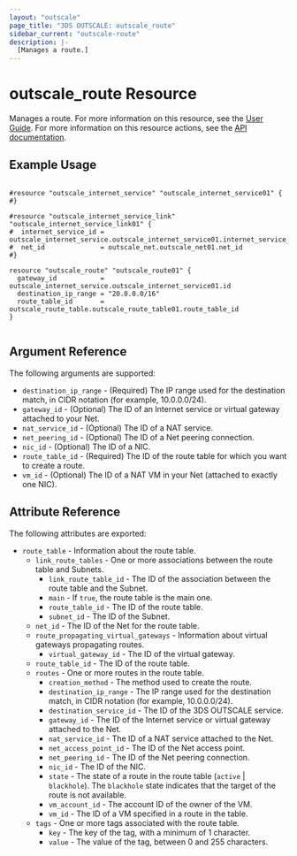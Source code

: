 ```yaml
---
layout: "outscale"
page_title: "3DS OUTSCALE: outscale_route"
sidebar_current: "outscale-route"
description: |-
  [Manages a route.]
---
```


# outscale_route Resource

Manages a route.
For more information on this resource, see the [User Guide](https://wiki.outscale.net/display/EN/About+Route+Tables#AboutRouteTables-RoutesRoutesandRoutingOptions).
For more information on this resource actions, see the [API documentation](https://docs-beta.outscale.com/#3ds-outscale-api-route).

## Example Usage

```hcl

#resource "outscale_internet_service" "outscale_internet_service01" {
#}

#resource "outscale_internet_service_link" "outscale_internet_service_link01" {
#  internet_service_id = outscale_internet_service.outscale_internet_service01.internet_service_id
#  net_id              = outscale_net.outscale_net01.net_id
#}

resource "outscale_route" "outscale_route01" {
  gateway_id           = outscale_internet_service.outscale_internet_service01.id
  destination_ip_range = "20.0.0.0/16"
  route_table_id       = outscale_route_table.outscale_route_table01.route_table_id
}


```

## Argument Reference

The following arguments are supported:

* `destination_ip_range` - (Required) The IP range used for the destination match, in CIDR notation (for example, 10.0.0.0/24).
* `gateway_id` - (Optional) The ID of an Internet service or virtual gateway attached to your Net.
* `nat_service_id` - (Optional) The ID of a NAT service.
* `net_peering_id` - (Optional) The ID of a Net peering connection.
* `nic_id` - (Optional) The ID of a NIC.
* `route_table_id` - (Required) The ID of the route table for which you want to create a route.
* `vm_id` - (Optional) The ID of a NAT VM in your Net (attached to exactly one NIC).

## Attribute Reference

The following attributes are exported:

* `route_table` - Information about the route table.
  * `link_route_tables` - One or more associations between the route table and Subnets.
    * `link_route_table_id` - The ID of the association between the route table and the Subnet.
    * `main` - If `true`, the route table is the main one.
    * `route_table_id` - The ID of the route table.
    * `subnet_id` - The ID of the Subnet.
  * `net_id` - The ID of the Net for the route table.
  * `route_propagating_virtual_gateways` - Information about virtual gateways propagating routes.
    * `virtual_gateway_id` - The ID of the virtual gateway.
  * `route_table_id` - The ID of the route table.
  * `routes` - One or more routes in the route table.
    * `creation_method` - The method used to create the route.
    * `destination_ip_range` - The IP range used for the destination match, in CIDR notation (for example, 10.0.0.0/24).
    * `destination_service_id` - The ID of the 3DS OUTSCALE service.
    * `gateway_id` - The ID of the Internet service or virtual gateway attached to the Net.
    * `nat_service_id` - The ID of a NAT service attached to the Net.
    * `net_access_point_id` - The ID of the Net access point.
    * `net_peering_id` - The ID of the Net peering connection.
    * `nic_id` - The ID of the NIC.
    * `state` - The state of a route in the route table (`active` \| `blackhole`). The `blackhole` state indicates that the target of the route is not available.
    * `vm_account_id` - The account ID of the owner of the VM.
    * `vm_id` - The ID of a VM specified in a route in the table.
  * `tags` - One or more tags associated with the route table.
    * `key` - The key of the tag, with a minimum of 1 character.
    * `value` - The value of the tag, between 0 and 255 characters.
